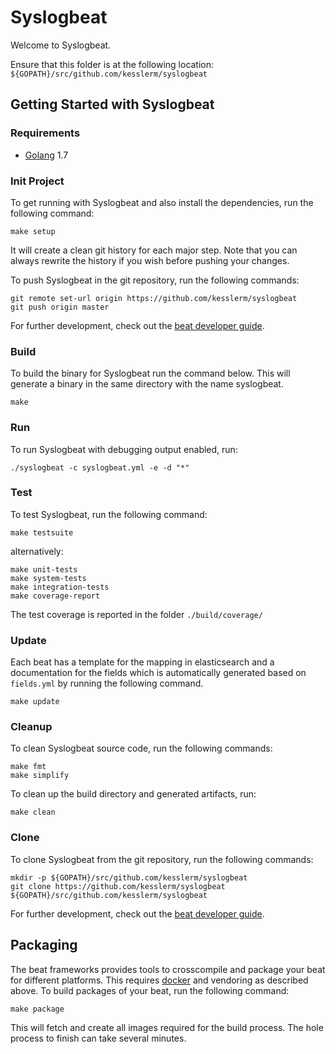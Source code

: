 # Syslogbeat

Welcome to Syslogbeat.

Ensure that this folder is at the following location:
`${GOPATH}/src/github.com/kesslerm/syslogbeat`

## Getting Started with Syslogbeat

### Requirements

* [Golang](https://golang.org/dl/) 1.7

### Init Project
To get running with Syslogbeat and also install the
dependencies, run the following command:

```
make setup
```

It will create a clean git history for each major step. Note that you can always rewrite the history if you wish before pushing your changes.

To push Syslogbeat in the git repository, run the following commands:

```
git remote set-url origin https://github.com/kesslerm/syslogbeat
git push origin master
```

For further development, check out the [beat developer guide](https://www.elastic.co/guide/en/beats/libbeat/current/new-beat.html).

### Build

To build the binary for Syslogbeat run the command below. This will generate a binary
in the same directory with the name syslogbeat.

```
make
```


### Run

To run Syslogbeat with debugging output enabled, run:

```
./syslogbeat -c syslogbeat.yml -e -d "*"
```


### Test

To test Syslogbeat, run the following command:

```
make testsuite
```

alternatively:
```
make unit-tests
make system-tests
make integration-tests
make coverage-report
```

The test coverage is reported in the folder `./build/coverage/`

### Update

Each beat has a template for the mapping in elasticsearch and a documentation for the fields
which is automatically generated based on `fields.yml` by running the following command.

```
make update
```


### Cleanup

To clean  Syslogbeat source code, run the following commands:

```
make fmt
make simplify
```

To clean up the build directory and generated artifacts, run:

```
make clean
```


### Clone

To clone Syslogbeat from the git repository, run the following commands:

```
mkdir -p ${GOPATH}/src/github.com/kesslerm/syslogbeat
git clone https://github.com/kesslerm/syslogbeat ${GOPATH}/src/github.com/kesslerm/syslogbeat
```


For further development, check out the [beat developer guide](https://www.elastic.co/guide/en/beats/libbeat/current/new-beat.html).


## Packaging

The beat frameworks provides tools to crosscompile and package your beat for different platforms. This requires [docker](https://www.docker.com/) and vendoring as described above. To build packages of your beat, run the following command:

```
make package
```

This will fetch and create all images required for the build process. The hole process to finish can take several minutes.
